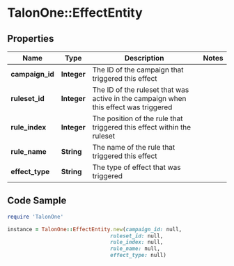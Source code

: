 # TalonOne::EffectEntity

## Properties

Name | Type | Description | Notes
------------ | ------------- | ------------- | -------------
**campaign_id** | **Integer** | The ID of the campaign that triggered this effect | 
**ruleset_id** | **Integer** | The ID of the ruleset that was active in the campaign when this effect was triggered | 
**rule_index** | **Integer** | The position of the rule that triggered this effect within the ruleset | 
**rule_name** | **String** | The name of the rule that triggered this effect | 
**effect_type** | **String** | The type of effect that was triggered | 

## Code Sample

```ruby
require 'TalonOne'

instance = TalonOne::EffectEntity.new(campaign_id: null,
                                 ruleset_id: null,
                                 rule_index: null,
                                 rule_name: null,
                                 effect_type: null)
```


